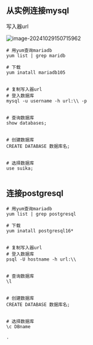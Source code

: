 ## 从实例连接mysql

写入器url

![image-20241029150715962](https://github.com/user-attachments/assets/e0f8e4f3-407c-410d-8737-cc7b4ba2d9fc)




```
# 用yum查询mariadb
yum list | grep maridb

# 下载
yum inatall mariadb105


# 复制写入器url
# 登入数据库
mysql -u username -h url:\\ -p


# 查询数据库
show databases;


# 创建数据库
CREATE DATABASE 数据库名;


# 选择数据库
use suika;


```



## 连接postgresql


```
# 用yum查询mariadb
yum list | grep postgresql

# 下载
yum inatall postgresql16*


# 复制写入器url
# 登入数据库
psql -U hostname -h url:\\


# 查询数据库
\l


# 创建数据库
CREATE DATABASE 数据库名;


# 选择数据库
\c DBname

.
```
